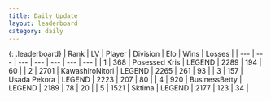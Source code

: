 ```yaml
---
title: Daily Update
layout: leaderboard
category: daily
---
```


{: .leaderboard}
| Rank | LV | Player | Division | Elo | Wins | Losses |
| --- | --- | --- | --- | --- | --- | --- |
| <span data-change="0">1</span> | 368 | <span title="ID: 402846">Posessed Kris</span> | LEGEND | <span data-change="40">2289</span> | <span data-change="14">194</span> | <span data-change="1">60</span> |
| <span data-change="0">2</span> | 2701 | <span title="ID: 164871">KawashiroNitori</span> | LEGEND | <span data-change="18">2265</span> | <span data-change="5">261</span> | <span data-change="0">93</span> |
| <span data-change="5">3</span> | 157 | <span title="ID: 641994">Usada Pekora</span> | LEGEND | <span data-change="80">2223</span> | <span data-change="36">207</span> | <span data-change="8">80</span> |
| <span data-change="0">4</span> | 920 | <span title="ID: 113257">BusinessBetty</span> | LEGEND | <span data-change="14">2189</span> | <span data-change="7">78</span> | <span data-change="3">20</span> |
| <span data-change="-2">5</span> | 1521 | <span title="ID: 353063">Sktima</span> | LEGEND | <span data-change="0">2177</span> | <span data-change="0">123</span> | <span data-change="0">34</span> |
